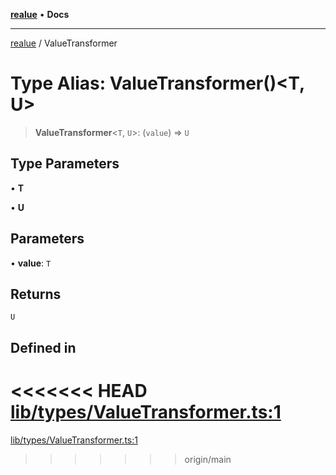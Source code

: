 [**realue**](../README.md) • **Docs**

***

[realue](../README.md) / ValueTransformer

# Type Alias: ValueTransformer()\<T, U\>

> **ValueTransformer**\<`T`, `U`\>: (`value`) => `U`

## Type Parameters

• **T**

• **U**

## Parameters

• **value**: `T`

## Returns

`U`

## Defined in

<<<<<<< HEAD
[lib/types/ValueTransformer.ts:1](https://github.com/nevoland/realue/blob/cbce77129663d64110c6eeb5270a3b7841e0b453/lib/types/ValueTransformer.ts#L1)
=======
[lib/types/ValueTransformer.ts:1](https://github.com/nevoland/realue/blob/90be82ca388547f529d338e720e90d4eeb8b3263/lib/types/ValueTransformer.ts#L1)
>>>>>>> origin/main
